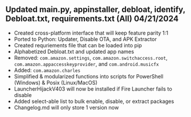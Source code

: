 ## Updated main.py, appinstaller, debloat, identify, Debloat.txt, requirements.txt (All) 04/21/2024
- Created cross-platform interface that will keep feature parity 1:1
- Ported to Python: Updater, Disable OTA, and APK Extractor
- Created requriements file that can be loaded into pip
- Alphabetized Debloat.txt and updated app names
- Removed: `com.amazon.settings`, `com.amazon.switchaccess.root`, `com.amazon.appaccesskeyprovider`, and `com.android.musicfx`
- Added: `com.amazon.charles`
- Simplified & modularized functions into  scripts for PowerShell (Windows) & Posix (Linux/MacOS)
- LauncherHijackV403 will now be installed if Fire Launcher fails to disable
- Added select-able list to bulk enable, disable, or extract packages
- Changelog.md will only store 1 version now
